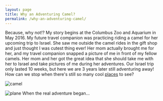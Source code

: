 ```yaml
---
layout: page
title: Why an Adventuring Camel?
permalink: /why-an-adventuring-camel/
---
```

Because, why not!? My story begins at the Columbus Zoo and Aquarium in May 2016. My future travel companion was practicing riding a camel for her upcoming trip to Israel. She saw me outside the camel rides in the gift shop and just thought I was cutest thing ever! Her mom actually brought me for her, and my travel companion snapped a picture of me in front of my fellow camels. Her mom and her got the great idea that she should take me with her to Israel and take pictures of me during her adventures. Our Israel trip only lasted 10 weeks, but here we are 3 years later still adventuring away! How can we stop when there's still so many cool [places](http://localhost:4000/travel-wish-list/) to see?

![camel](https://pbs.twimg.com/media/EFaSraGXsAA2kac.jpg:large)

![plane](https://pbs.twimg.com/media/EFaSw9iW4AEww_o.jpg:large)
When the real adventure began...
